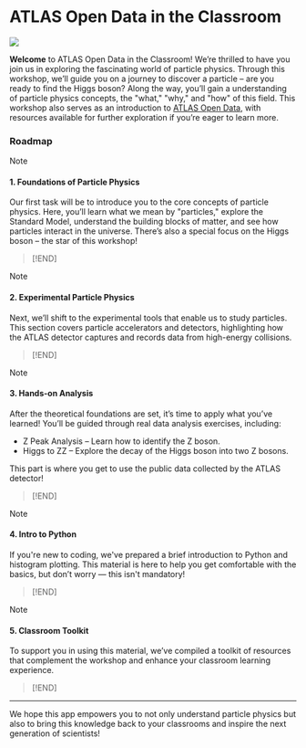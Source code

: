 # ATLAS Open Data in the Classroom

![](https://atlas.cern/sites/default/files/2024-07/ATLAS-open-data.jpg)

**Welcome** to ATLAS Open Data in the Classroom! We’re thrilled to have you join us in exploring the fascinating world of particle physics. Through this workshop, we’ll guide you on a journey to discover a particle – are you ready to find the Higgs boson? Along the way, you’ll gain a understanding of particle physics concepts, the "what," "why," and "how" of this field. This workshop also serves as an introduction to [ATLAS Open Data](http://opendata.atlas.cern/), with resources available for further exploration if you’re eager to learn more.

### Roadmap
> [!NOTE]
#### 1. **Foundations of Particle Physics**
Our first task will be to introduce you to the core concepts of particle physics. Here, you’ll learn what we mean by "particles," explore the Standard Model, understand the building blocks of matter, and see how particles interact in the universe. There’s also a special focus on the Higgs boson – the star of this workshop!
> [!END]

> [!NOTE]
#### 2. **Experimental Particle Physics**
Next, we’ll shift to the experimental tools that enable us to study particles. This section covers particle accelerators and detectors, highlighting how the ATLAS detector captures and records data from high-energy collisions.
> [!END]

> [!NOTE]
#### 3. **Hands-on Analysis**
After the theoretical foundations are set, it’s time to apply what you’ve learned! You’ll be guided through real data analysis exercises, including:

- Z Peak Analysis – Learn how to identify the Z boson.
- Higgs to ZZ –  Explore the decay of the Higgs boson into two Z bosons.

This part is where you get to use the public data collected by the ATLAS detector!
> [!END]

> [!NOTE]
#### 4. **Intro to Python**
If you're new to coding, we've prepared a brief introduction to Python and histogram plotting. This material is here to help you get comfortable with the basics, but don’t worry — this isn't mandatory!
> [!END]

> [!NOTE]
#### 5. **Classroom Toolkit**
To support you in using this material, we’ve compiled a toolkit of resources that complement the workshop and enhance your classroom learning experience.
> [!END]

---
We hope this app empowers you to not only understand particle physics but also to bring this knowledge back to your classrooms and inspire the next generation of scientists!